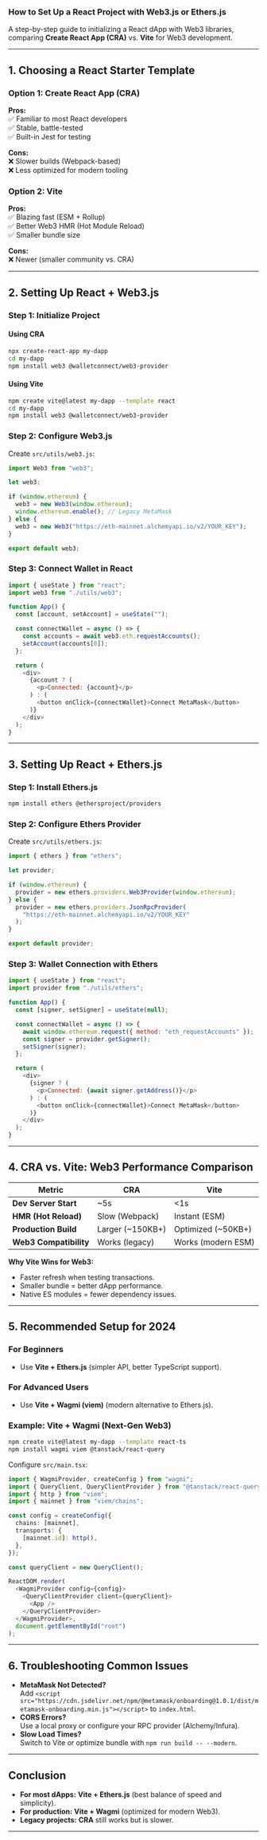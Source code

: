 ### **How to Set Up a React Project with Web3.js or Ethers.js**  
A step-by-step guide to initializing a React dApp with Web3 libraries, comparing **Create React App (CRA)** vs. **Vite** for Web3 development.

---

## **1. Choosing a React Starter Template**  
### **Option 1: Create React App (CRA)**  
**Pros:**  
✅ Familiar to most React developers  
✅ Stable, battle-tested  
✅ Built-in Jest for testing  

**Cons:**  
❌ Slower builds (Webpack-based)  
❌ Less optimized for modern tooling  

### **Option 2: Vite**  
**Pros:**  
✅ Blazing fast (ESM + Rollup)  
✅ Better Web3 HMR (Hot Module Reload)  
✅ Smaller bundle size  

**Cons:**  
❌ Newer (smaller community vs. CRA)  

---

## **2. Setting Up React + Web3.js**  
### **Step 1: Initialize Project**  
#### **Using CRA**  
```bash
npx create-react-app my-dapp
cd my-dapp
npm install web3 @walletconnect/web3-provider
```

#### **Using Vite**  
```bash
npm create vite@latest my-dapp --template react
cd my-dapp
npm install web3 @walletconnect/web3-provider
```

### **Step 2: Configure Web3.js**  
Create `src/utils/web3.js`:  
```javascript
import Web3 from "web3";

let web3;

if (window.ethereum) {
  web3 = new Web3(window.ethereum);
  window.ethereum.enable(); // Legacy MetaMask
} else {
  web3 = new Web3("https://eth-mainnet.alchemyapi.io/v2/YOUR_KEY");
}

export default web3;
```

### **Step 3: Connect Wallet in React**  
```javascript
import { useState } from "react";
import web3 from "./utils/web3";

function App() {
  const [account, setAccount] = useState("");

  const connectWallet = async () => {
    const accounts = await web3.eth.requestAccounts();
    setAccount(accounts[0]);
  };

  return (
    <div>
      {account ? (
        <p>Connected: {account}</p>
      ) : (
        <button onClick={connectWallet}>Connect MetaMask</button>
      )}
    </div>
  );
}
```

---

## **3. Setting Up React + Ethers.js**  
### **Step 1: Install Ethers.js**  
```bash
npm install ethers @ethersproject/providers
```

### **Step 2: Configure Ethers Provider**  
Create `src/utils/ethers.js`:  
```javascript
import { ethers } from "ethers";

let provider;

if (window.ethereum) {
  provider = new ethers.providers.Web3Provider(window.ethereum);
} else {
  provider = new ethers.providers.JsonRpcProvider(
    "https://eth-mainnet.alchemyapi.io/v2/YOUR_KEY"
  );
}

export default provider;
```

### **Step 3: Wallet Connection with Ethers**  
```javascript
import { useState } from "react";
import provider from "./utils/ethers";

function App() {
  const [signer, setSigner] = useState(null);

  const connectWallet = async () => {
    await window.ethereum.request({ method: "eth_requestAccounts" });
    const signer = provider.getSigner();
    setSigner(signer);
  };

  return (
    <div>
      {signer ? (
        <p>Connected: {await signer.getAddress()}</p>
      ) : (
        <button onClick={connectWallet}>Connect MetaMask</button>
      )}
    </div>
  );
}
```

---

## **4. CRA vs. Vite: Web3 Performance Comparison**  
| **Metric**          | **CRA**               | **Vite**              |
|----------------------|-----------------------|-----------------------|
| **Dev Server Start** | ~5s                   | <1s                   |
| **HMR (Hot Reload)** | Slow (Webpack)        | Instant (ESM)         |
| **Production Build** | Larger (~150KB+)      | Optimized (~50KB+)    |
| **Web3 Compatibility** | Works (legacy)      | Works (modern ESM)    |

**Why Vite Wins for Web3:**  
- Faster refresh when testing transactions.  
- Smaller bundle = better dApp performance.  
- Native ES modules = fewer dependency issues.  

---

## **5. Recommended Setup for 2024**  
### **For Beginners**  
- Use **Vite + Ethers.js** (simpler API, better TypeScript support).  

### **For Advanced Users**  
- Use **Vite + Wagmi (viem)** (modern alternative to Ethers.js).  

### **Example: Vite + Wagmi (Next-Gen Web3)**  
```bash
npm create vite@latest my-dapp --template react-ts
npm install wagmi viem @tanstack/react-query
```
Configure `src/main.tsx`:  
```typescript
import { WagmiProvider, createConfig } from "wagmi";
import { QueryClient, QueryClientProvider } from "@tanstack/react-query";
import { http } from "viem";
import { mainnet } from "viem/chains";

const config = createConfig({
  chains: [mainnet],
  transports: {
    [mainnet.id]: http(),
  },
});

const queryClient = new QueryClient();

ReactDOM.render(
  <WagmiProvider config={config}>
    <QueryClientProvider client={queryClient}>
      <App />
    </QueryClientProvider>
  </WagmiProvider>,
  document.getElementById("root")
);
```

---

## **6. Troubleshooting Common Issues**  
- **MetaMask Not Detected?**  
  Add `<script src="https://cdn.jsdelivr.net/npm/@metamask/onboarding@1.0.1/dist/metamask-onboarding.min.js"></script>` to `index.html`.  
- **CORS Errors?**  
  Use a local proxy or configure your RPC provider (Alchemy/Infura).  
- **Slow Load Times?**  
  Switch to Vite or optimize bundle with `npm run build -- --modern`.  

---

## **Conclusion**  
- **For most dApps:** **Vite + Ethers.js** (best balance of speed and simplicity).  
- **For production:** **Vite + Wagmi** (optimized for modern Web3).  
- **Legacy projects:** **CRA** still works but is slower.  
---

